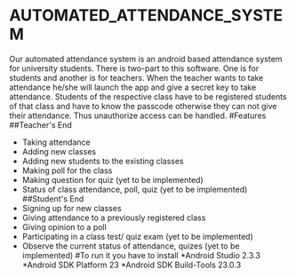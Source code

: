 # AUTOMATED_ATTENDANCE_SYSTEM
Our automated attendance system is an android based attendance system for university students. There is two-part to this software. One is for students and another is for teachers. When the teacher wants to take attendance he/she will launch the app and give a secret key to take attendance. Students of the respective class have to be registered students of that class and have to know the passcode otherwise they can not give their attendance. Thus unauthorize access can be handled.
#Features
##Teacher's End
* Taking attendance
* Adding new classes
* Adding new students to the existing classes
* Making poll for the class
* Making question for quiz (yet to be implemented)
* Status of class attendance, poll, quiz (yet to be implemented)
##Student's End
* Signing up for new classes
* Giving attendance to a previously registered class
* Giving opinion to a poll
* Participating in a class test/ quiz exam (yet to be implemented)
* Observe the current status of attendance, quizes (yet to be implemented)
#To run it you have to install
*Android Studio 2.3.3
*Android SDK Platform 23
*Android SDK Build-Tools 23.0.3